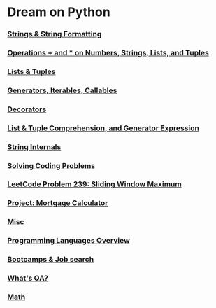 # Dream on Python

### [Strings & String Formatting](strings_and_string_formatting.md)

### [Operations + and * on Numbers, Strings, Lists, and Tuples](operations_plus_product_on_numbers_strings_lists_tuples.md)

### [Lists & Tuples](lists_and_tuples.md)

### [Generators, Iterables, Callables](generators_iterables_callables.md)

### [Decorators](decorators.md)

### [List & Tuple Comprehension, and Generator Expression](list_tuple_generator_comprehensions.md)

### [String Internals](string_internals.md)

### [Solving Coding Problems](solving_coding_problems.md)

### [LeetCode Problem 239: Sliding Window Maximum](leetcode_239.md)

### [Project: Mortgage Calculator](mortgage_calculator.md)

### [Misc](misc.md)

### [Programming Languages Overview](programming_languages_overview.md)

### [Bootcamps & Job search](bootcamps_job_search.md)

### [What's QA?](qa.md)

### [Math](math.md)